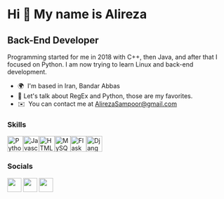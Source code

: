 Hi 👋 My name is Alireza
========================
Back-End Developer
------------------
Programming started for me in 2018 with C++, then Java, and after that I focused on Python. I am now trying to learn Linux and back-end development.
* 🌍  I'm based in Iran, Bandar Abbas
* 💬 Let's talk about RegEx and Python, those are my favorites.
* ✉️  You can contact me at [AlirezaSampoor@gmail.com](mailto:AlirezaSampoor@gmail.com)

### Skills

<p align="left"><a href="https://www.python.org/" target="_blank" rel="noreferrer"><img src="https://raw.githubusercontent.com/danielcranney/readme-generator/main/public/icons/skills/python-colored.svg" width="36" height="36" alt="Python" /></a><a href="https://developer.mozilla.org/en-US/docs/Web/JavaScript" target="_blank" rel="noreferrer"><img src="https://raw.githubusercontent.com/danielcranney/readme-generator/main/public/icons/skills/javascript-colored.svg" width="36" height="36" alt="Javascript" /></a><a href="https://developer.mozilla.org/en-US/docs/Glossary/HTML5" target="_blank" rel="noreferrer"><img src="https://raw.githubusercontent.com/danielcranney/readme-generator/main/public/icons/skills/html5-colored.svg" width="36" height="36" alt="HTML5" /></a><a href="https://www.mysql.com/" target="_blank" rel="noreferrer"><img src="https://raw.githubusercontent.com/danielcranney/readme-generator/main/public/icons/skills/mysql-colored.svg" width="36" height="36" alt="MySQL" /></a><a href="https://flask.palletsprojects.com/en/2.0.x/" target="_blank" rel="noreferrer"><img src="https://raw.githubusercontent.com/danielcranney/readme-generator/main/public/icons/skills/flask-colored.svg" width="36" height="36" alt="Flask" /></a><a href="https://www.djangoproject.com/" target="_blank" rel="noreferrer"><img src="https://raw.githubusercontent.com/danielcranney/readme-generator/main/public/icons/skills/django-colored.svg" width="36" height="36" alt="Django" /></a></p>

### Socials

<p align="left"> <a href="https://www.github.com/Alireza-Sampour" target="_blank" rel="noreferrer"><img src="https://raw.githubusercontent.com/danielcranney/readme-generator/main/public/icons/socials/github.svg" width="32" height="32" /></a> <a href="https://www.linkedin.com/in/alireza-sampour-209b6617a/" target="_blank" rel="noreferrer"><img src="https://raw.githubusercontent.com/danielcranney/readme-generator/main/public/icons/socials/linkedin.svg" width="32" height="32" /></a> <a href="https://www.stackoverflow.com/users/14524999/alireza?tab=profile" target="_blank" rel="noreferrer"><img src="https://raw.githubusercontent.com/danielcranney/readme-generator/main/public/icons/socials/stackoverflow.svg" width="32" height="32" /></a></p>

<!-- ### Badges -->
<!-- 
<b>My GitHub Stats</b>

<a href="http://www.github.com/Alireza-Sampour"><img src="https://github-readme-stats.vercel.app/api?username=Alireza-Sampour&show_icons=true&hide=&count_private=true&title_color=22c55e&text_color=000000&icon_color=ef4444&bg_color=ffffff&hide_border=true&show_icons=true" alt="Alireza-Sampour's GitHub stats" /></a> -->
